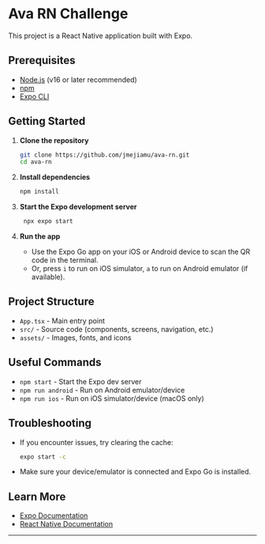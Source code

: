 # Ava RN Challenge

This project is a React Native application built with Expo.

## Prerequisites

- [Node.js](https://nodejs.org/) (v16 or later recommended)
- [npm](https://www.npmjs.com/get-npm)
- [Expo CLI](https://docs.expo.dev/get-started/installation/)

## Getting Started

1. **Clone the repository**

   ```sh
   git clone https://github.com/jmejiamu/ava-rn.git
   cd ava-rn
   ```

2. **Install dependencies**

   ```sh
   npm install
   ```

3. **Start the Expo development server**

   ```sh
    npx expo start
   ```

4. **Run the app**

   - Use the Expo Go app on your iOS or Android device to scan the QR code in the terminal.
   - Or, press `i` to run on iOS simulator, `a` to run on Android emulator (if available).

## Project Structure

- `App.tsx` - Main entry point
- `src/` - Source code (components, screens, navigation, etc.)
- `assets/` - Images, fonts, and icons

## Useful Commands

- `npm start` - Start the Expo dev server
- `npm run android` - Run on Android emulator/device
- `npm run ios` - Run on iOS simulator/device (macOS only)

## Troubleshooting

- If you encounter issues, try clearing the cache:
  ```sh
  expo start -c
  ```
- Make sure your device/emulator is connected and Expo Go is installed.

## Learn More

- [Expo Documentation](https://docs.expo.dev/)
- [React Native Documentation](https://reactnative.dev/)

---
